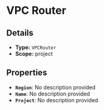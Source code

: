 # VPC Router

## Details

- **Type:** `VPCRouter`
- **Scope:** project

## Properties

- **`Region`**: No description provided
- **`Name`**: No description provided
- **`Project`**: No description provided

